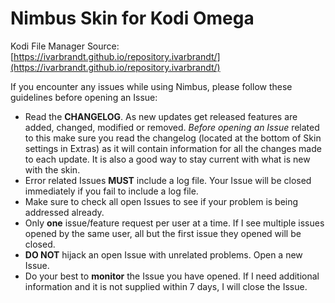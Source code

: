 # Nimbus Skin for Kodi Omega

Kodi File Manager Source: [https://ivarbrandt.github.io/repository.ivarbrandt/](https://ivarbrandt.github.io/repository.ivarbrandt/)

If you encounter any issues while using Nimbus, please follow these guidelines before opening an Issue:

- Read the **CHANGELOG**. As new updates get released features are added, changed, modified or removed. *Before opening an Issue* related to this make sure you read the changelog (located at the bottom of Skin settings in Extras) as it will contain information for all the changes made to each update. It is also a good way to stay current with what is new with the skin.
- Error related Issues **MUST** include a log file. Your Issue will be closed immediately if you fail to include a log file.
- Make sure to check all open Issues to see if your problem is being addressed already.
- Only **one** issue/feature request per user at a time. If I see multiple issues opened by the same user, all but the first issue they opened will be closed.
- **DO NOT** hijack an open Issue with unrelated problems. Open a new Issue.
- Do your best to **monitor** the Issue you have opened. If I need additional information and it is not supplied within 7 days, I will close the Issue. 
